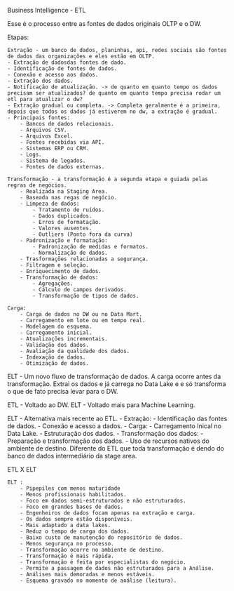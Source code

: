 Business Intelligence - ETL

Esse é o processo entre as fontes de dados originais OLTP e o DW. 

Etapas:

    Extração - um banco de dados, planinhas, api, redes sociais são fontes de dados das organizações e eles estão em OLTP. 
    - Extração de dadosdas fontes de dado.
    - Identificação de fontes de dados.
    - Conexão e acesso aos dados.
    - Extração dos dados.
    - Notificação de atualização. -> de quanto em quanto tempo os dados precisam ser atualizados? de quanto em quanto tempo precisa rodar um etl para atualizar o dw? 
    - Extração gradual ou completa. -> Completa geralmente é a primeira, depois que todos os dados já estiverem no dw, a extração é gradual.
    - Principais fontes: 
        - Bancos de dados relacionais.
        - Arquivos CSV.
        - Arquivos Excel.
        - Fontes recebidas via API.
        - Sistemas ERP ou CRM.
        - Logs.
        - Sistema de legados.
        - Fontes de dados externas.

    Transformação - a transformação é a segunda etapa e guiada pelas regras de negócios. 
        - Realizada na Staging Area.
        - Baseada nas regas de negócio.
        - Limpeza de dados:
            - Tratamento de ruídos.
            - Dados duplicados.
            - Erros de formatação.
            - Valores ausentes.
            - Outliers (Ponto fora da curva)
        - Padronização e formatação:
            - Padronização de medidas e formatos.
            - Normalização de dados.
        - Trasformações relacionadas a segurança.
        - Filtragem e seleção.
        - Enriquecimento de dados.
        - Transformação de dados: 
            - Agregações.
            - Cálculo de campos derivados. 
            - Transformação de tipos de dados.
    
    Carga:
        - Carga de dados no DW ou no Data Mart.
        - Carregamento em lote ou em tempo real.
        - Modelagem do esquema.
        - Carregamento inicial.
        - Atualizações incrementais.
        - Validação dos dados.
        - Avaliação da qualidade dos dados.
        - Indexação de dados.
        - Otimização de dados.

ELT - Um novo fluxo de transformação de dados. A carga ocorre antes da transformação. 
Extrai os dados e já carrega no Data Lake e e só transforma o que de fato precisa levar para o DW.

ETL - Voltado ao DW.
ELT -  Voltado mais para Machine Learning.

ELT 
    - Alternativa mais recente ao ETL.
    - Extração:
        - Identificação das fontes de dados.
        - Conexão e acesso a dados.
    - Carga:
        - Carregamento Inical no Data Lake.
        - Estruturação dos dados.
    - Transformação dos dados: 
        - Preparação e transformação dos dados.
        - Uso de recursos nativos do ambiente de destino. Diferente do ETL que toda transformação é dendo do banco de dados intermediário da stage area.

ETL X ELT 

    ELT : 
        - Pipepiles com menos maturidade 
        - Menos profissionais habilitados.
        - Foco em dados semi-estruturados e não estruturados.
        - Foco em grandes bases de dados.
        - Engenheiros de dados focam apenas na extração e carga.
        - Os dados sempre estão disponíveis.
        - Mais adaptado a data lakes.
        - Reduz o tempo de carga dos dados. 
        - Baixo custo de manutenção do repositório de dados.
        - Menos segurança no processo.
        - Transformação ocorre no ambiente de destino.
        - Transformação é mais rápida.
        - Transformação é feita por especialistas do negócio.
        - Permite a passagem de dados não estruturados para a Análise.
        - Análises mais demoradas e menos estáveis.
        - Esquema gravado no momento de análise (leitura).
        
    



